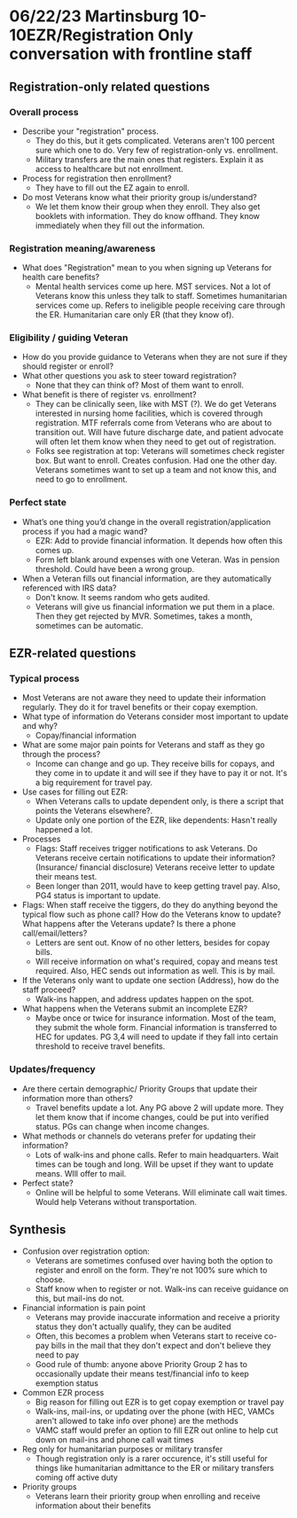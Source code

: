 # 06/22/23 Martinsburg 10-10EZR/Registration Only conversation with frontline staff

## Registration-only related questions
### Overall process
  - Describe your "registration" process.
    - They do this, but it gets complicated. Veterans aren't 100 percent sure which one to do. Very few of registration-only vs. enrollment.
    - Military transfers are the main ones that registers. Explain it as access to healthcare but not enrollment.
  - Process for registration then enrollment?
    - They have to fill out the EZ again to enroll.
  - Do most Veterans know what their priority group is/understand?
    - We let them know their group when they enroll. They also get booklets with information. They do know offhand. They know immediately when they fill out the information.
### Registration meaning/awareness
- What does "Registration" mean to you when signing up Veterans for health care benefits?
    - Mental health services come up here. MST services. Not a lot of Veterans know this unless they talk to staff. Sometimes humanitarian services come up.
Refers to ineligible people receiving care through the ER. Humanitarian care only ER (that they know of).
### Eligibility / guiding Veteran
  - How do you provide guidance to Veterans when they are not sure if they should register or enroll?
  - What other questions you ask to steer toward registration?
      - None that they can think of? Most of them want to enroll.
  - What benefit is there of register vs. enrollment?
    - They can be clinically seen, like with MST (?). We do get Veterans interested in nursing home facilities, which is covered through registration. MTF referrals come from Veterans who are about to transition out. Will have future discharge date, and patient advocate will often let them know when they need to get out of registration.
    - Folks see registration at top: Veterans will sometimes check register box. But want to enroll. Creates confusion. Had one the other day. Veterans sometimes want to set up a team and not know this, and need to go to enrollment.
### Perfect state
  - What’s one thing you’d change in the overall registration/application process if you had a magic wand?
    - EZR: Add to provide financial information. It depends how often this comes up.
    - Form left blank around expenses with one Veteran. Was in pension threshold. Could have been a wrong group.
  - When a Veteran fills out financial information, are they automatically referenced with IRS data?
    - Don't know. It seems random who gets audited.
    - Veterans will give us financial information we put them in a place. Then they get rejected by MVR. Sometimes, takes a month, sometimes can be automatic.

## EZR-related questions
### Typical process
  - Most Veterans are not aware they need to update their information regularly. They do it for travel benefits or their copay exemption.
- What type of information do Veterans consider most important to update and why?
  - Copay/financial information
- What are some major pain points for Veterans and staff as they go through the process?
  - Income can change and go up. They receive bills for copays, and they come in to update it and will see if they have to pay it or not. It's a big requirement for travel pay.
- Use cases for filling out EZR:
  - When Veterans calls to update dependent only, is there a script that points the Veterans elsewhere?. 
  - Update only one portion of the EZR, like dependents: Hasn't really happened a lot.
- Processes
  - Flags: Staff receives trigger notifications to ask Veterans. Do Veterans receive certain notifications to update their information? (Insurance/ financial disclosure)
Veterans receive letter to update their means test.
  - Been longer than 2011, would have to keep getting travel pay. Also, PG4 status is important to update.
- Flags: When staff receive the tiggers, do they do anything beyond the typical flow such as phone call? How do the Veterans know to update? What happens after the Veterans update? Is there a phone call/email/letters?
  - Letters are sent out. Know of no other letters, besides for copay bills.
  - Will receive information on what's required, copay and means test required. Also, HEC sends out information as well. This is by mail.
- If the Veterans only want to update one section (Address), how do the staff proceed?
  - Walk-ins happen, and address updates happen on the spot.
- What happens when the Veterans submit an incomplete EZR?
  - Maybe once or twice for insurance information. Most of the team, they submit the whole form. Financial information is transferred to HEC for updates. PG 3,4 will need to update if they fall into certain threshold to receive travel benefits.
### Updates/frequency
- Are there certain demographic/ Priority Groups that update their information more than others?
  - Travel benefits update a lot. Any PG above 2 will update more. They let them know that if income changes, could be put into verified status. PGs can change when income changes.
- What methods or channels do veterans prefer for updating their information?
  - Lots of walk-ins and phone calls. Refer to main headquarters. Wait times can be tough and long. Will be upset if they want to update means. WIll offer to mail.
- Perfect state?
  - Online will be helpful to some Veterans. Will eliminate call wait times. Would help Veterans without transportation.

## Synthesis
- Confusion over registration option:
  - Veterans are sometimes confused over having both the option to register and enroll on the form. They're not 100% sure which to choose.
  - Staff know when to register or not. Walk-ins can receive guidance on this, but mail-ins do not.
- Financial information is pain point
  - Veterans may provide inaccurate information and receive a priority status they don't actually qualify, they can be audited
  - Often, this becomes a problem when Veterans start to receive co-pay bills in the mail that they don't expect and don't believe they need to pay
  - Good rule of thumb: anyone above Priority Group 2 has to occasionally update their means test/financial info to keep exemption status
- Common EZR process
  - Big reason for filling out EZR is to get copay exemption or travel pay
  - Walk-ins, mail-ins, or updating over the phone (with HEC, VAMCs aren't allowed to take info over phone) are the methods
  - VAMC staff would prefer an option to fill EZR out online to help cut down on mail-ins and phone call wait times
- Reg only for humanitarian purposes or military transfer
  - Though registration only is a rarer occurence, it's still useful for things like humanitarian admittance to the ER or military transfers coming off active duty
- Priority groups
  - Veterans learn their priority group when enrolling and receive information about their benefits
